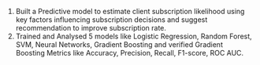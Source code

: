 1) Built a Predictive model to estimate client subscription likelihood using key factors influencing subscription decisions and suggest recommendation to improve subscription rate.
2) Trained and Analysed 5 models like Logistic Regression, Random Forest, SVM, Neural Networks, Gradient Boosting and verified Gradient Boosting Metrics like Accuracy, Precision, Recall, F1-score, ROC 
AUC.
